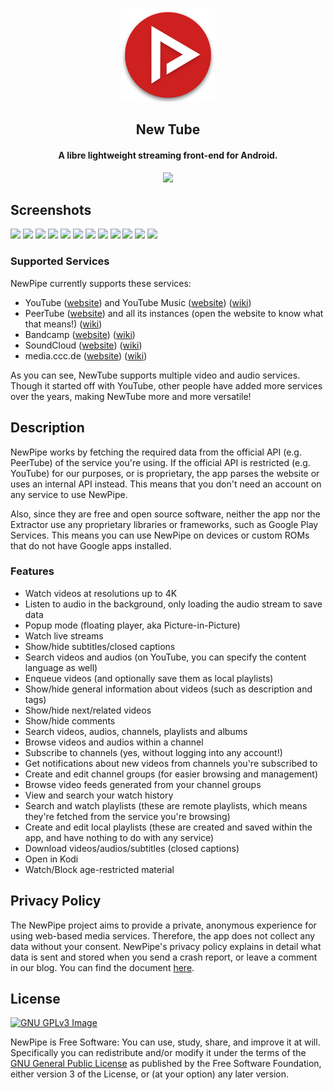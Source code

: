 <p align="center"><a href="https://newpipe.net"><img src="assets/new_pipe_icon_5.png" width="150"></a></p> 
<h2 align="center"><b>New Tube</b></h2>
<h4 align="center">A libre lightweight streaming front-end for Android.</h4>


<p align="center">
<a href="https://github.com/TeamNewPipe/NewPipe/releases" alt="GitHub release"><img src="https://img.shields.io/github/release/TeamNewPipe/NewPipe.svg" ></a>



## Screenshots

[<img src="fastlane/metadata/android/en-US/images/phoneScreenshots/shot_01.png" width=160>](fastlane/metadata/android/en-US/images/phoneScreenshots/shot_01.png)
[<img src="fastlane/metadata/android/en-US/images/phoneScreenshots/shot_02.png" width=160>](fastlane/metadata/android/en-US/images/phoneScreenshots/shot_02.png)
[<img src="fastlane/metadata/android/en-US/images/phoneScreenshots/shot_03.png" width=160>](fastlane/metadata/android/en-US/images/phoneScreenshots/shot_03.png)
[<img src="fastlane/metadata/android/en-US/images/phoneScreenshots/shot_04.png" width=160>](fastlane/metadata/android/en-US/images/phoneScreenshots/shot_04.png)
[<img src="fastlane/metadata/android/en-US/images/phoneScreenshots/shot_05.png" width=160>](fastlane/metadata/android/en-US/images/phoneScreenshots/shot_05.png)
[<img src="fastlane/metadata/android/en-US/images/phoneScreenshots/shot_06.png" width=160>](fastlane/metadata/android/en-US/images/phoneScreenshots/shot_06.png)
[<img src="fastlane/metadata/android/en-US/images/phoneScreenshots/shot_07.png" width=160>](fastlane/metadata/android/en-US/images/phoneScreenshots/shot_07.png)
[<img src="fastlane/metadata/android/en-US/images/phoneScreenshots/shot_08.png" width=160>](fastlane/metadata/android/en-US/images/phoneScreenshots/shot_08.png)
[<img src="fastlane/metadata/android/en-US/images/phoneScreenshots/shot_09.png" width=160>](fastlane/metadata/android/en-US/images/phoneScreenshots/shot_09.png)
[<img src="fastlane/metadata/android/en-US/images/phoneScreenshots/shot_10.png" width=160>](fastlane/metadata/android/en-US/images/phoneScreenshots/shot_10.png)
[<img src="fastlane/metadata/android/en-US/images/tenInchScreenshots/shot_11.png" width=405>](fastlane/metadata/android/en-US/images/tenInchScreenshots/shot_11.png)
[<img src="fastlane/metadata/android/en-US/images/tenInchScreenshots/shot_12.png" width=405>](fastlane/metadata/android/en-US/images/tenInchScreenshots/shot_12.png)

### Supported Services

NewPipe currently supports these services:

<!-- We link to the service websites separately to avoid people accidentally opening a website they didn't want to. -->
* YouTube ([website](https://www.youtube.com/)) and YouTube Music ([website](https://music.youtube.com/)) ([wiki](https://en.wikipedia.org/wiki/YouTube))
* PeerTube ([website](https://joinpeertube.org/)) and all its instances (open the website to know what that means!) ([wiki](https://en.wikipedia.org/wiki/PeerTube))
* Bandcamp ([website](https://bandcamp.com/)) ([wiki](https://en.wikipedia.org/wiki/Bandcamp))
* SoundCloud ([website](https://soundcloud.com/)) ([wiki](https://en.wikipedia.org/wiki/SoundCloud))
* media.ccc.de ([website](https://media.ccc.de/)) ([wiki](https://en.wikipedia.org/wiki/Chaos_Computer_Club))

As you can see, NewTube supports multiple video and audio services. Though it started off with YouTube, other people have added more services over the years, making NewTube more and more versatile!


## Description

NewPipe works by fetching the required data from the official API (e.g. PeerTube) of the service you're using. If the official API is restricted (e.g. YouTube) for our purposes, or is proprietary, the app parses the website or uses an internal API instead. This means that you don't need an account on any service to use NewPipe.

Also, since they are free and open source software, neither the app nor the Extractor use any proprietary libraries or frameworks, such as Google Play Services. This means you can use NewPipe on devices or custom ROMs that do not have Google apps installed.

### Features

* Watch videos at resolutions up to 4K
* Listen to audio in the background, only loading the audio stream to save data
* Popup mode (floating player, aka Picture-in-Picture)
* Watch live streams
* Show/hide subtitles/closed captions
* Search videos and audios (on YouTube, you can specify the content language as well)
* Enqueue videos (and optionally save them as local playlists)
* Show/hide general information about videos (such as description and tags)
* Show/hide next/related videos
* Show/hide comments
* Search videos, audios, channels, playlists and albums
* Browse videos and audios within a channel
* Subscribe to channels (yes, without logging into any account!)
* Get notifications about new videos from channels you're subscribed to
* Create and edit channel groups (for easier browsing and management)
* Browse video feeds generated from your channel groups
* View and search your watch history
* Search and watch playlists (these are remote playlists, which means they're fetched from the service you're browsing)
* Create and edit local playlists (these are created and saved within the app, and have nothing to do with any service)
* Download videos/audios/subtitles (closed captions)
* Open in Kodi
* Watch/Block age-restricted material



## Privacy Policy

The NewPipe project aims to provide a private, anonymous experience for using web-based media services. Therefore, the app does not collect any data without your consent. NewPipe's privacy policy explains in detail what data is sent and stored when you send a crash report, or leave a comment in our blog. You can find the document [here](https://newpipe.net/legal/privacy/).

## License
[![GNU GPLv3 Image](https://www.gnu.org/graphics/gplv3-127x51.png)](https://www.gnu.org/licenses/gpl-3.0.en.html)  

NewPipe is Free Software: You can use, study, share, and improve it at will. Specifically you can redistribute and/or modify it under the terms of the [GNU General Public License](https://www.gnu.org/licenses/gpl.html) as published by the Free Software Foundation, either version 3 of the License, or (at your option) any later version.
